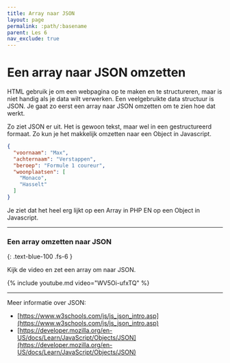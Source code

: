 ```yaml
---
title: Array naar JSON
layout: page 
permalink: :path/:basename 
parent: Les 6 
nav_exclude: true
---
```


# Een array naar JSON omzetten

HTML gebruik je om een webpagina op te maken en te structureren, maar is niet handig als je data wilt verwerken.
Een veelgebruikte data structuur is JSON. Je gaat zo eerst een array naar JSON omzetten om te zien hoe dat werkt.

Zo ziet JSON er uit. Het is gewoon tekst, maar wel in een gestructureerd formaat. Zo kun je het makkelijk omzetten naar een
Object in Javascript.


```json
{
  "voornaam": "Max",
  "achternaam": "Verstappen",
  "beroep": "Formule 1 coureur",
  "woonplaatsen": [
    "Monaco",
    "Hasselt"
  ]
}
```

Je ziet dat het heel erg lijkt op een Array in PHP EN op een Object in Javascript.

---

### Een array omzetten naar JSON
{: .text-blue-100 .fs-6 }

Kijk de video en zet een array om naar JSON.

{% include youtube.md video="WV5Oi-ufxTQ" %}

---

Meer informatie over JSON:

- [https://www.w3schools.com/js/js_json_intro.asp](https://www.w3schools.com/js/js_json_intro.asp)
- [https://developer.mozilla.org/en-US/docs/Learn/JavaScript/Objects/JSON](https://developer.mozilla.org/en-US/docs/Learn/JavaScript/Objects/JSON)















